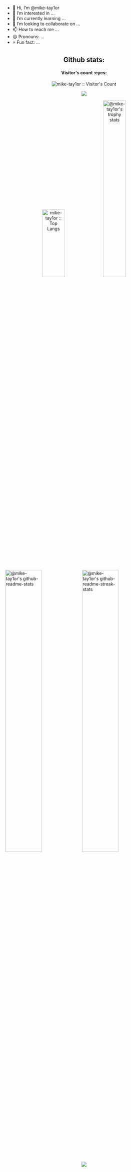 - 👋 Hi, I’m @mike-tay1or
- 👀 I’m interested in ...
- 🌱 I’m currently learning ...
- 💞️ I’m looking to collaborate on ...
- 📫 How to reach me ...
- 😄 Pronouns: ...
- ⚡ Fun fact: ...

<h2 style="text-align: center">Github stats: </h2>
<h4 align="center">Visitor's count :eyes:</h4>
<p align="center"><img src="https://profile-counter.glitch.me/{mike-tay1or}/count.svg" alt="mike-tay1or :: Visitor's Count" /></p>

<p align='center'>
<img src='https://github-widgetbox.vercel.app/api/profile?username=mike-tay1or&data=followers,repositories,stars,commits' />
</p>
 
<p align="center">
<img src="https://github-readme-stats.vercel.app/api/top-langs/?username=mike-tay1or&langs_count=10&theme=merko&layout=compact" width="38%" height="216px" alt="mike-tay1or :: Top Langs" />
<a href="https://github.com/mike-tay1or?tab=achievements"><img src="https://github-profile-trophy.vercel.app/?username=mike-tay1or&theme=gitdimmed&no-frame=true&column=3&row=2"  width="38%" alt="@mike-tay1or's trophy stats"/></a>
</p>

<p align="center">

<a href="https://github.com/mike-tay1or?tab=repositories"><img src="https://github-readme-stats-one-bice.vercel.app/api?username=mike-tay1or&theme=merko&show_icons=true&count_private=true&hide_border=true&role=OWNER,ORGANIZATION_MEMBER,COLLABORATOR"  width="48%" alt="@mike-tay1or's github-readme-stats"/></a>
<a href="https://github.com/mike-tay1or?tab=stars"><img src="https://github-readme-streak-stats.herokuapp.com?user=mike-tay1or&theme=merko&hide_border=true&date_format=M%20j%5B%2C%20Y%5D"  width="48%" alt="@mike-tay1or's github-readme-streak-stats"/></a>

</p>

<!-- <h2>Contact :postbox:</h2>
<div>
  <a href = "mailto:devpanda168943@gmail.com"><img src="https://img.shields.io/badge/Gmail-D14836?style=for-the-badge&logo=gmail&logoColor=white" target="_blank"></a>
</div> -->

<p align="center">
  <img src="https://capsule-render.vercel.app/api?type=waving&color=gradient&height=65&section=footer"/>
</p>

